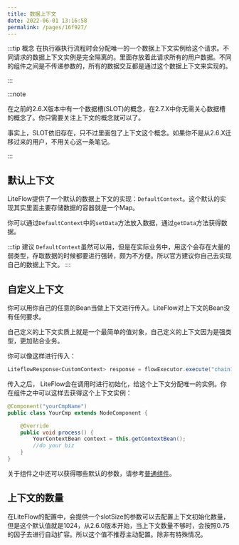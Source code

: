 ```yaml
---
title: 数据上下文
date: 2022-06-01 13:16:58
permalink: /pages/16f927/
---
```


:::tip 概念
在执行器执行流程时会分配唯一的一个数据上下文实例给这个请求。不同请求的数据上下文实例是完全隔离的。里面存放着此请求所有的用户数据。不同的组件之间是不传递参数的，所有的数据交互都是通过这个数据上下文来实现的。

:::



:::note

在之前的2.6.X版本中有一个数据槽(SLOT)的概念，在2.7.X中你无需关心数据槽的概念了。你只需要关注上下文的概念就可以了。

事实上，SLOT依旧存在，只不过里面包了上下文这个概念。如果你不是从2.6.X迁移过来的用户，不用关心这一条笔记。

:::



## 默认上下文

LiteFlow提供了一个默认的数据上下文的实现：`DefaultContext`。这个默认的实现其实里面主要存储数据的容器就是一个Map。

你可以通过`DefaultContext`中的`setData`方法放入数据，通过`getData`方法获得数据。

:::tip 建议
`DefaultContext`虽然可以用，但是在实际业务中，用这个会存在大量的弱类型，存取数据的时候都要进行强转，颇为不方便。所以官方建议你自己去实现自己的数据上下文。
:::



## 自定义上下文

你可以用你自己的任意的Bean当做上下文进行传入。LiteFlow对上下文的Bean没有任何要求。

自己定义的上下文实质上就是一个最简单的值对象，自己定义的上下文因为是强类型，更加贴合业务。

你可以像这样进行传入：

```java
LiteflowResponse<CustomContext> response = flowExecutor.execute("chain1", "初始参数", CustomContext.class);
```

传入之后， LiteFlow会在调用时进行初始化，给这个上下文分配唯一的实例。你在组件之中可以这样去获得这个上下文实例：

```java
@Component("yourCmpName")
public class YourCmp extends NodeComponent {

	@Override
	public void process() {
		YourContextBean context = this.getContextBean();
		//do your biz
	}
}
```

关于组件之中还可以获得哪些默认的参数，请参考[普通组件](/pages/aab3f7/)。



## 上下文的数量

在LiteFlow的配置中，会提供一个slotSize的参数可以去配置上下文初始化数量，但是这个默认值就是1024，从2.6.0版本开始，当上下文数量不够时，会按照0.75的因子去进行自动扩容。所以这个值不推荐主动配置。除非有特殊情况。